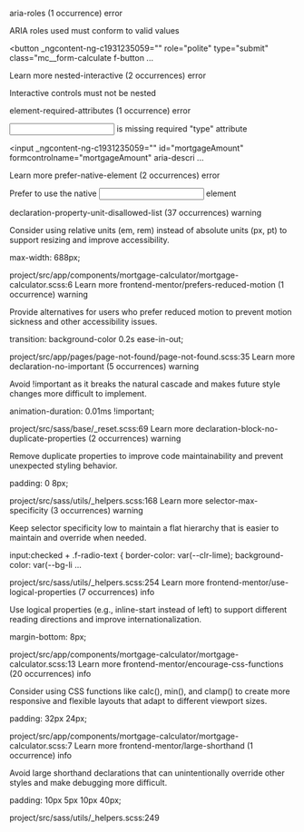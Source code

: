 aria-roles
(1 occurrence)
error

ARIA roles used must conform to valid values

<button _ngcontent-ng-c1931235059="" role="polite" type="submit" class="mc__form-calculate f-button  ...

Learn more
nested-interactive
(2 occurrences)
error

Interactive controls must not be nested

<div _ngcontent-ng-c1931235059="" role="radio" class="f-custom-radio w-100 text-present-3" aria-chec ...

element-required-attributes
(1 occurrence)
error

<input> is missing required "type" attribute

<input _ngcontent-ng-c1931235059="" id="mortgageAmount" formcontrolname="mortgageAmount" aria-descri ...

Learn more
prefer-native-element
(2 occurrences)
error

Prefer to use the native <input> element

<div _ngcontent-ng-c1931235059="" role="radio" class="f-custom-radio w-100 text-present-3" aria-chec ...


declaration-property-unit-disallowed-list
(37 occurrences)
warning

Consider using relative units (em, rem) instead of absolute units (px, pt) to support resizing and improve accessibility.

max-width: 688px;

project/src/app/components/mortgage-calculator/mortgage-calculator.scss:6
Learn more
frontend-mentor/prefers-reduced-motion
(1 occurrence)
warning

Provide alternatives for users who prefer reduced motion to prevent motion sickness and other accessibility issues.

transition: background-color 0.2s ease-in-out;

project/src/app/pages/page-not-found/page-not-found.scss:35
Learn more
declaration-no-important
(5 occurrences)
warning

Avoid !important as it breaks the natural cascade and makes future style changes more difficult to implement.

animation-duration: 0.01ms !important;

project/src/sass/base/_reset.scss:69
Learn more
declaration-block-no-duplicate-properties
(2 occurrences)
warning

Remove duplicate properties to improve code maintainability and prevent unexpected styling behavior.

padding: 0 8px;

project/src/sass/utils/_helpers.scss:168
Learn more
selector-max-specificity
(3 occurrences)
warning

Keep selector specificity low to maintain a flat hierarchy that is easier to maintain and override when needed.

input:checked + .f-radio-text {
    border-color: var(--clr-lime);
    background-color: var(--bg-li ...

project/src/sass/utils/_helpers.scss:254
Learn more
frontend-mentor/use-logical-properties
(7 occurrences)
info

Use logical properties (e.g., inline-start instead of left) to support different reading directions and improve internationalization.

margin-bottom: 8px;

project/src/app/components/mortgage-calculator/mortgage-calculator.scss:13
Learn more
frontend-mentor/encourage-css-functions
(20 occurrences)
info

Consider using CSS functions like calc(), min(), and clamp() to create more responsive and flexible layouts that adapt to different viewport sizes.

padding: 32px 24px;

project/src/app/components/mortgage-calculator/mortgage-calculator.scss:7
Learn more
frontend-mentor/large-shorthand
(1 occurrence)
info

Avoid large shorthand declarations that can unintentionally override other styles and make debugging more difficult.

padding: 10px 5px 10px 40px;

project/src/sass/utils/_helpers.scss:249